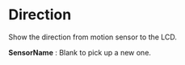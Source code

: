 
<i class="icon-font"></i>Direction
===================
Show the direction from motion sensor to the LCD.

**SensorName**
: Blank to pick up a new one.

